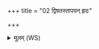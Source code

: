+++
title = "02 द्विषतस्तापयन् हृदः"

+++
<details><summary>मूलम् (WS)</summary>

द्विषतस्तापयन् हृदः शत्रूणां तापयन् मनः ।  
दुर्हार्दः सर्वास्त्वं दर्भ घर्म इवाभीत् सुतापयन् ॥ २ ॥
</details>